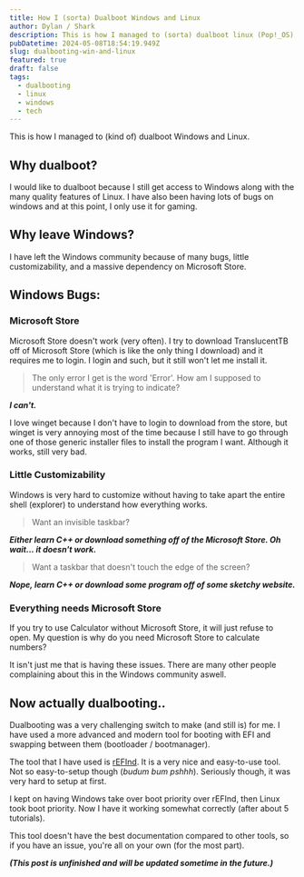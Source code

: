 ```yaml
---
title: How I (sorta) Dualboot Windows and Linux
author: Dylan / Shark
description: This is how I managed to (sorta) dualboot linux (Pop!_OS) and Windows 10 (22H2).
pubDatetime: 2024-05-08T18:54:19.949Z
slug: dualbooting-win-and-linux
featured: true
draft: false
tags:
  - dualbooting
  - linux
  - windows
  - tech
---
```


This is how I managed to (kind of) dualboot Windows and Linux.

## Why dualboot?

I would like to dualboot because I still get access to Windows along with the many quality features of Linux. I have also
been having lots of bugs on windows and at this point, I only use it for gaming.

## Why leave Windows?

I have left the Windows community because of many bugs, little customizability, and a massive dependency on Microsoft Store.

## Windows Bugs:

### Microsoft Store

Microsoft Store doesn't work (very often). I try to download TranslucentTB off of Microsoft Store
(which is like the only thing I download) and it requires me to login. I login and such, but it still won't let me install it.

> The only error I get is the word 'Error'. How am I supposed to understand what it is trying to indicate?

**_I can't._**

I love winget because I don't have to login to download from the store, but winget is very annoying most of the time because I still have to
go through one of those generic installer files to install the program I want. Although it works, still very bad.

### Little Customizability

Windows is very hard to customize without having to take apart the entire shell (explorer) to understand how everything works.

> Want an invisible taskbar?

**_Either learn C++ or download something off of the Microsoft Store. Oh wait... it doesn't work._**

> Want a taskbar that doesn't touch the edge of the screen?

**_Nope, learn C++ or download some program off of some sketchy website._**

### Everything needs Microsoft Store

If you try to use Calculator without Microsoft Store, it will just refuse to open. My question is why do you need
Microsoft Store to calculate numbers?

It isn't just me that is having these issues. There are many other people complaining about this in the Windows community aswell.

## Now actually dualbooting..

Dualbooting was a very challenging switch to make (and still is) for me. I have used a more advanced and modern tool for
booting with EFI and swapping between them (bootloader / bootmanager).

The tool that I have used is [rEFInd](https://www.rodsbooks.com/refind/).
It is a very nice and easy-to-use tool. Not so easy-to-setup though (_budum bum pshhh_). Seriously though, it was very hard
to setup at first.

I kept on having Windows take over boot priority over rEFInd, then Linux took boot priority. Now I have it
working somewhat correctly (after about 5 tutorials).

This tool doesn't have the best documentation compared to other tools, so if you have an issue, you're all on your own (for the most part).

**_(This post is unfinished and will be updated sometime in the future.)_**
